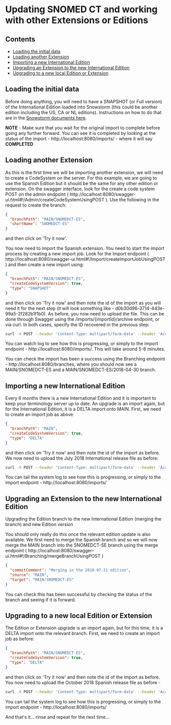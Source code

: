 # Updating SNOMED CT and working with other Extensions or Editions

## Contents

- [Loading the initial data](#loading-the-initial-data)
- [Loading another Extension](#loading-another-extension)
- [Importing a new International Edition](#importing-a-new-international-edition)
- [Upgrading an Extension to the new International Edition](#upgrading-an-extension-to-the-new-international-edition)
- [Upgrading to a new local Edition or Extension](#upgrading-to-a-new-local-edition-or-extension)

## Loading the initial data

Before doing anything, you will need to have a SNAPSHOT (or Full version) of the International Edition loaded into Snowstorm (this could be another edition including the US, CA or NL editions). Instructions on how to do that are in the [Snowstorm documents here](loading-snomed.md).

**NOTE** - Make sure that you wait for the original import to complete before going any further forward. You can see it is completed by looking at the status of the import - http://localhost:8080/imports/<import id> - where it will say **COMPLETED**


## Loading another Extension

As this is the first time we will be importing another extension, we will need to create a CodeSystem on the server. For this example, we are going to use the Spanish Edition but it should be the same for any other edition or extension. On the swagger interface, look for the create a code system POST on the admin endpoint ( http://localhost:8080/swagger-ui.html#!/Admin/createCodeSystemUsingPOST ). Use the following in the request to create the branch:

```json
{
  "branchPath": "MAIN/SNOMEDCT-ES",
  "shortName": "SNOMEDCT-ES"
}
```

and then click on 'Try it now'.

You now need to import the Spanish extension. You need to start the import process by creating a new import job. Look for the Import endpoint ( http://localhost:8080/swagger-ui.html#!/Import/createImportJobUsingPOST ) and then create a new import using:

```json
{
  "branchPath": "MAIN/SNOMEDCT-ES",
  "createCodeSystemVersion": true,
  "type": "SNAPSHOT"
}
```

and then click on 'Try it now' and then note the id of the import as you will need it for the next step (it will look something like - d0b30d96-3714-443e-99a5-2f282b1f1b0). As before, you now need to upload the file. This can be done through Swagger using the /imports/{importId}/archive endpoint, or via curl.  In both cases, specify the ID recovered in the previous step:

```bash
curl -X POST --header 'Content-Type: multipart/form-data' --header 'Accept: application/json' -F file=@SnomedCT_SpanishRelease-es_Production_20180430T120000Z.zip 'http://localhost:8080/imports/<import id>/archive'
```

You can watch log to see how this is progressing, or simply to the import endpoint - http://localhost:8080/imports/<import id>. This will take around 5-6 minutes.

You can check the import has been a success using the Branching endpoint - http://localhost:8080/branches, where you should now see a MAIN/SNOMEDCT-ES and a MAIN/SNOMEDCT-ES/2018-04-30 branch.

## Importing a new International Edition

Every 6 months there is a new International Edition and it is important to keep your terminology server up to date. An upgrade is an import again, but for the International Edition, it is a DELTA import onto MAIN. First, we need to create an import job as above

```json
{
  "branchPath": "MAIN",
  "createCodeSystemVersion": true,
  "type": "DELTA"
}
```

and then click on 'Try it now' and then note the id of the import as before. We now need to upload the July 2018 International release file as before:

```bash
curl -X POST --header 'Content-Type: multipart/form-data' --header 'Accept: application/json' -F file=@SnomedCT_InternationalRF2_PRODUCTION_20180731T120000Z.zip  'http://localhost:8080/imports/<import id>/archive'
```

You can tail the system log to see how this is progressing, or simply to the import endpoint - http://localhost:8080/imports/<import id>

## Upgrading an Extension to the new International Edition

Upgrading the Edition branch to the new International Edition (merging the branch) and new Edition version

You should only really do this once the relevant edition update is also available. We first need to merge the Spanish branch and so we will now merge the MAIN branch into the SNOMEDCT-SE branch using the merge endpoint ( http://localhost:8080/swagger-ui.html#!/Branching/mergeBranchUsingPOST )

```json
{
  "commitComment": "Merging in the 2018-07-31 edition",
  "source": "MAIN",
  "target": "MAIN/SNOMEDCT-ES"
}
```

You can check this has been successful by checking the status of the branch and seeing if it is forward.

## Upgrading to a new local Edition or Extension

The Edition or Extension upgrade is an import again, but for this time, it is a DELTA import onto the relevant branch. First, we need to create an import job as before:

```json
{
  "branchPath": "MAIN/SNOMEDCT-ES",
  "createCodeSystemVersion": true,
  "type": "DELTA"
}
```

and then click on 'Try it now' and then note the id of the import as before. You now need to upload the October 2018 Spanish release file as before -

```bash
curl -X POST --header 'Content-Type: multipart/form-data' --header 'Accept: application/json' -F file=@SnomedCT_SpanishRelease-es_Production_20181031T120000Z.zip  'http://localhost:8080/imports/<import id>/archive'
```

You can tail the system log to see how this is progressing, or simply to the import endpoint - http://localhost:8080/imports/<import id>

And that's it... rinse and repeat for the next time...